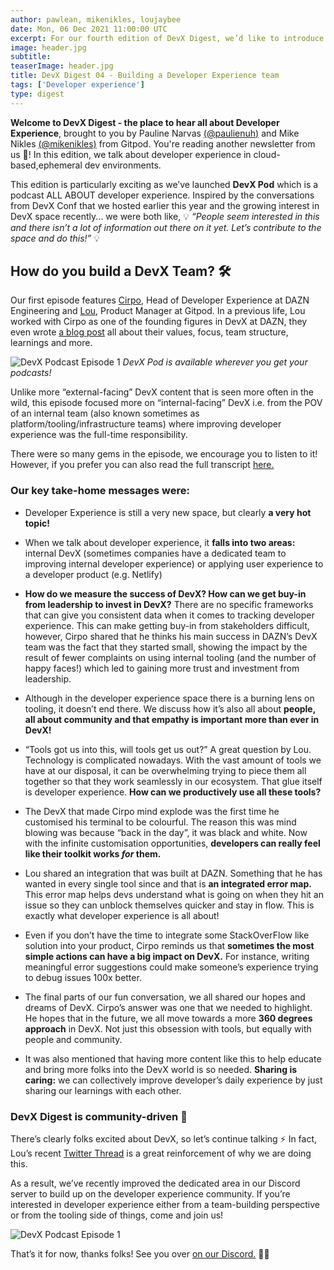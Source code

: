 ```yaml
---
author: pawlean, mikenikles, loujaybee
date: Mon, 06 Dec 2021 11:00:00 UTC
excerpt: For our fourth edition of DevX Digest, we’d like to introduce our new podcast with a first episode all about building a developer experience team!
image: header.jpg
subtitle:
teaserImage: header.jpg
title: DevX Digest 04 - Building a Developer Experience team
tags: ['Developer experience']
type: digest
---
```


**Welcome to DevX Digest - the place to hear all about Developer Experience**, brought to you by Pauline Narvas [(@paulienuh)](https://twitter.com/paulienuh) and Mike Nikles [(@mikenikles)](https://twitter.com/mikenikles) from Gitpod. You're reading another newsletter from us 🎉! In this edition, we talk about developer experience in cloud-based,ephemeral dev environments.

This edition is particularly exciting as we’ve launched **DevX Pod** which is a podcast ALL ABOUT developer experience. Inspired by the conversations from DevX Conf that we hosted earlier this year and the growing interest in DevX space recently... we were both like, 💡 _“People seem interested in this and there isn’t a lot of information out there on it yet. Let’s contribute to the space and do this!”_ 💡

## How do you build a DevX Team? 🛠

Our first episode features [Cirpo](https://twitter.com/cirpo), Head of Developer Experience at DAZN Engineering and [Lou](https://twitter.com/loujaybee), Product Manager at Gitpod. In a previous life, Lou worked with Cirpo as one of the founding figures in DevX at DAZN, they even wrote [a blog post](https://medium.com/dazn-tech/developer-experience-dx-at-dazn-e6de9a0208d2) all about their values, focus, team structure, learnings and more.

![DevX Podcast Episode 1](/images/blog/building-devx-teams/podcast.png)
_DevX Pod is available wherever you get your podcasts!_

Unlike more “external-facing” DevX content that is seen more often in the wild, this episode focused more on “internal-facing” DevX i.e. from the POV of an internal team (also known sometimes as platform/tooling/infrastructure teams) where improving developer experience was the full-time responsibility.

There were so many gems in the episode, we encourage you to listen to it! However, if you prefer you can also read the full transcript [here.](https://www.buzzsprout.com/1895030/9637256)

### Our key take-home messages were:

-   Developer Experience is still a very new space, but clearly **a very hot topic!**

-   When we talk about developer experience, it **falls into two areas:** internal DevX (sometimes companies have a dedicated team to improving internal developer experience) or applying user experience to a developer product (e.g. Netlify)

-   **How do we measure the success of DevX? How can we get buy-in from leadership to invest in DevX?** There are no specific frameworks that can give you consistent data when it comes to tracking developer experience. This can make getting buy-in from stakeholders difficult, however, Cirpo shared that he thinks his main success in DAZN’s DevX team was the fact that they started small, showing the impact by the result of fewer complaints on using internal tooling (and the number of happy faces!) which led to gaining more trust and investment from leadership.

-   Although in the developer experience space there is a burning lens on tooling, it doesn’t end there. We discuss how it’s also all about **people, all about community and that empathy is important more than ever in DevX!**

-   “Tools got us into this, will tools get us out?” A great question by Lou. Technology is complicated nowadays. With the vast amount of tools we have at our disposal, it can be overwhelming trying to piece them all together so that they work seamlessly in our ecosystem. That glue itself is developer experience. **How can we productively use all these tools?**

-   The DevX that made Cirpo mind explode was the first time he customised his terminal to be colourful. The reason this was mind blowing was because “back in the day”, it was black and white. Now with the infinite customisation opportunities, **developers can really feel like their toolkit works _for_ them.**

-   Lou shared an integration that was built at DAZN. Something that he has wanted in every single tool since and that is **an integrated error map.** This error map helps devs understand what is going on when they hit an issue so they can unblock themselves quicker and stay in flow. This is exactly what developer experience is all about!

-   Even if you don’t have the time to integrate some StackOverFlow like solution into your product, Cirpo reminds us that **sometimes the most simple actions can have a big impact on DevX.** For instance, writing meaningful error suggestions could make someone’s experience trying to debug issues 100x better.

-   The final parts of our fun conversation, we all shared our hopes and dreams of DevX. Cirpo’s answer was one that we needed to highlight. He hopes that in the future, we all move towards a more **360 degrees approach** in DevX. Not just this obsession with tools, but equally with people and community.

-   It was also mentioned that having more content like this to help educate and bring more folks into the DevX world is so needed. **Sharing is caring:** we can collectively improve developer’s daily experience by just sharing our learnings with each other.

### DevX Digest is community-driven 🤝

There’s clearly folks excited about DevX, so let’s continue talking ⚡️ In fact, Lou’s recent [Twitter Thread](https://twitter.com/loujaybee/status/1466042887716720640) is a great reinforcement of why we are doing this.

As a result, we’ve recently improved the dedicated area in our Discord server to build up on the developer experience community. If you’re interested in developer experience either from a team-building perspective or from the tooling side of things, come and join us!

![DevX Podcast Episode 1](/images/blog/building-devx-teams/DevX-Discord.png)

That’s it for now, thanks folks! See you over [on our Discord.](https://www.gitpod.io/chat) 👋🏼
